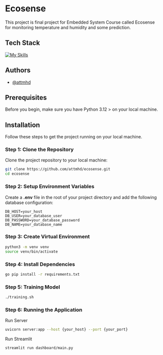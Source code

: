 
# Ecosense

This project is final project for Embedded System Course called Ecosense for monitoring temperature and humidity and some prediction.
## Tech Stack

[![My Skills](https://skillicons.dev/icons?i=mysql,fastapi,tensorflow,arduino)](https://skillicons.dev)

## Authors

- [@attmhd](https://github.com/attnmhd/)

## Prerequisites

Before you begin, make sure you have Python 3.12 > on your local machine.

## Installation

Follow these steps to get the project running on your local machine.

### Step 1: Clone the Repository

Clone the project repository to your local machine:

```bash
git clone https://github.com/attmhd/ecosense.git
cd ecosense
```

### Step 2: Setup Environment Variables
Create a **.env** file in the root of your project directory and add the following database configuration:
```env
DB_HOST=your_host
DB_USER=your_database_user
DB_PASSWORD=your_database_password
DB_NAME=your_database_name

```

### Step 3: Create Virtual Environment

```bash
python3 -m venv venv
source venv/bin/activate
```

### Step 4: Install Dependencies

```bash
go pip install -r requirements.txt
```

### Step 5: Training Model

```bash
./training.sh
```

### Step 6: Running the Application

Run Server

```bash
uvicorn server:app --host {your_host} --port {your_port}
```

Run Streamlit
```bash
streamlit run dashboard/main.py
```
